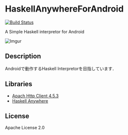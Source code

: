 # HaskellAnywhereForAndroid
[![Build Status](https://travis-ci.org/clockvoid/HaskellAnywhereForAndroid.svg?branch=master)](https://travis-ci.org/clockvoid/HaskellAnywhereForAndroid)

A Simple Haskell interpretor for Android

![Imgur](http://i.imgur.com/90KdDuCm.png, "Screenshot")

## Description
Androidで動作するHaskell Interpretorを目指しています．

## Libraries
* [Apach Http Client 4.5.3](https://hc.apache.org/httpcomponents-client-4.5.x/index.html)
* [Haskell Anywhere](https://github.com/clockvoid/HaskellAnywhere)

## License
Apache License 2.0
